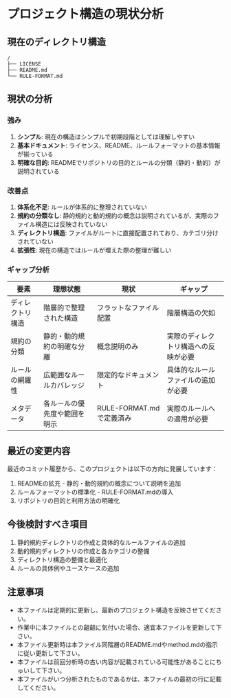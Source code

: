 # プロジェクト構造の現状分析

## 現在のディレクトリ構造

```
/
├── LICENSE
├── README.md
└── RULE-FORMAT.md
```

## 現状の分析

### 強み

1. **シンプル**: 現在の構造はシンプルで初期段階としては理解しやすい
2. **基本ドキュメント**: ライセンス、README、ルールフォーマットの基本情報が揃っている
3. **明確な目的**: READMEでリポジトリの目的とルールの分類（静的・動的）が説明されている

### 改善点

1. **体系化不足**: ルールが体系的に整理されていない
2. **規約の分類なし**: 静的規約と動的規約の概念は説明されているが、実際のファイル構造には反映されていない
3. **ディレクトリ構造**: ファイルがルートに直接配置されており、カテゴリ分けされていない
4. **拡張性**: 現在の構造ではルールが増えた際の整理が難しい

### ギャップ分析

| 要素 | 理想状態 | 現状 | ギャップ |
|------|---------|------|---------|
| ディレクトリ構造 | 階層的で整理された構造 | フラットなファイル配置 | 階層構造の欠如 |
| 規約の分類 | 静的・動的規約の明確な分離 | 概念説明のみ | 実際のディレクトリ構造への反映が必要 |
| ルールの網羅性 | 広範囲なルールカバレッジ | 限定的なドキュメント | 具体的なルールファイルの追加が必要 |
| メタデータ | 各ルールの優先度や範囲を明示 | RULE-FORMAT.mdで定義済み | 実際のルールへの適用が必要 |

## 最近の変更内容

最近のコミット履歴から、このプロジェクトは以下の方向に発展しています：

1. READMEの拡充 - 静的・動的規約の概念について説明を追加
2. ルールフォーマットの標準化 - RULE-FORMAT.mdの導入
3. リポジトリの目的と利用方法の明確化

## 今後検討すべき項目

1. 静的規約ディレクトリの作成と具体的なルールファイルの追加
2. 動的規約ディレクトリの作成と各カテゴリの整備
3. ディレクトリ構造の整備と最適化
4. ルールの具体例やユースケースの追加


## 注意事項

- 本ファイルは定期的に更新し、最新のプロジェクト構造を反映させてください。
- 作業中に本ファイルとの齟齬に気付いた場合、適宜本ファイルを更新して下さい。
- 本ファイル更新時は本ファイル同階層のREADME.mdやmethod.mdの指示に従い更新して下さい。
- 本ファイルは前回分析時の古い内容が記載されている可能性があることにちゅいして下さい。
- 本ファイルがいつ分析されたものであるかは、本ファイルの最初の行に記載してください。
